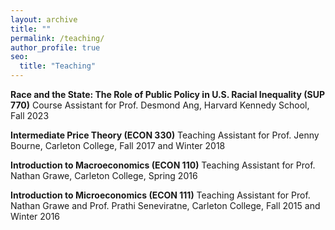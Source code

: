 ```yaml
---
layout: archive
title: ""
permalink: /teaching/
author_profile: true
seo:
  title: "Teaching"
---
```


**Race and the State: The Role of Public Policy in U.S. Racial Inequality (SUP 770)** 
Course Assistant for Prof. Desmond Ang, Harvard Kennedy School, Fall 2023

**Intermediate Price Theory (ECON 330)** 
Teaching Assistant for Prof. Jenny Bourne, Carleton College, Fall 2017 and Winter 2018

**Introduction to Macroeconomics (ECON 110)** 
Teaching Assistant for Prof. Nathan Grawe, Carleton College, Spring 2016

**Introduction to Microeconomics (ECON 111)** 
Teaching Assistant for Prof. Nathan Grawe and Prof. Prathi Seneviratne, Carleton College, Fall 2015 and Winter 2016
